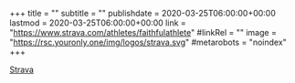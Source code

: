 +++
title = ""
subtitle = ""
publishdate = 2020-03-25T06:00:00+00:00
lastmod = 2020-03-25T06:00:00+00:00
link = "https://www.strava.com/athletes/faithfulathlete"
#linkRel = ""
image = "https://rsc.youronly.one/img/logos/strava.svg"
#metarobots = "noindex"
+++

[Strava](https://www.strava.com/athletes/faithfulathlete "Strava")
